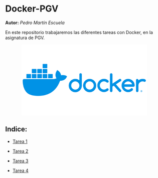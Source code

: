 # Docker-PGV

__Autor:__ _Pedro Martín Escuela_

En este repositorio trabajaremos las diferentes tareas con  Docker, en la asignatura de PGV.

<div align=center>

<img src="./recursos-compartidos/Docker-Logo.png" alt="docker-logo" width="400">

</div>

## Indice:

- [Tarea 1](./tarea1/)

- [Tarea 2](./tarea2/)

- [Tarea 3](./tarea3/)

- [Tarea 4](./tarea4/)

